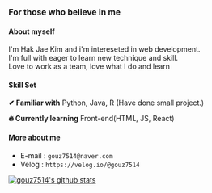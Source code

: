 ### For those who believe in me
#### About myself
I'm Hak Jae Kim and i'm intereseted in web development.<br>
I'm full with eager to learn new technique and skill.<br>
Love to work as a team, love what I do and learn<br>

#### Skill Set
**✔ Familiar with**
Python, Java, R (Have done small project.)

**🔥 Currently learning**
Front-end(HTML, JS, React)

#### More about me
* E-mail : `gouz7514@naver.com`  
* Velog : `https://velog.io/@gouz7514`  

[![gouz7514's github stats](https://github-readme-stats.vercel.app/api?username=gouz7514)](https://github.com/anuraghazra/github-readme-stats)

<!--
**gouz7514/gouz7514** is a ✨ _special_ ✨ repository because its `README.md` (this file) appears on your GitHub profile.

Here are some ideas to get you started:

- 🔭 I’m currently working on ...
- 🌱 I’m currently learning ...
- 👯 I’m looking to collaborate on ...
- 🤔 I’m looking for help with ...
- 💬 Ask me about ...
- 📫 How to reach me: ...
- 😄 Pronouns: ...
- ⚡ Fun fact: ...
-->
